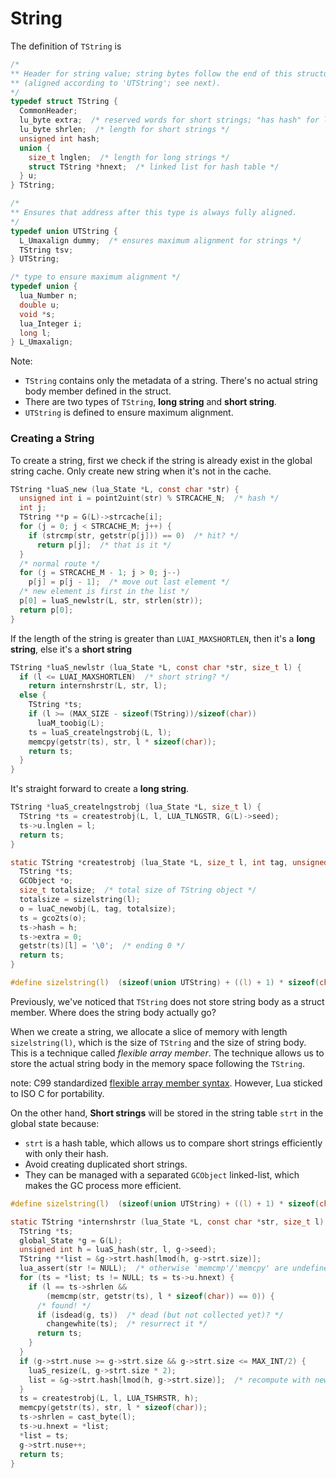 # String

The definition of `TString` is

```c
/*
** Header for string value; string bytes follow the end of this structure
** (aligned according to 'UTString'; see next).
*/
typedef struct TString {
  CommonHeader;
  lu_byte extra;  /* reserved words for short strings; "has hash" for longs */
  lu_byte shrlen;  /* length for short strings */
  unsigned int hash;
  union {
    size_t lnglen;  /* length for long strings */
    struct TString *hnext;  /* linked list for hash table */
  } u;
} TString;

/*
** Ensures that address after this type is always fully aligned.
*/
typedef union UTString {
  L_Umaxalign dummy;  /* ensures maximum alignment for strings */
  TString tsv;
} UTString;

/* type to ensure maximum alignment */
typedef union {
  lua_Number n;
  double u;
  void *s;
  lua_Integer i;
  long l;
} L_Umaxalign;
```

Note:

* `TString` contains only the metadata of a string. There's no actual string body member defined in the struct.
* There are two types of `TString`, **long string** and **short string**.
* `UTString` is defined to ensure maximum alignment.

### Creating a String

To create a string, first we check if the string is already exist in the global string cache. Only create new string when it's not in the cache.

```c
TString *luaS_new (lua_State *L, const char *str) {
  unsigned int i = point2uint(str) % STRCACHE_N;  /* hash */
  int j;
  TString **p = G(L)->strcache[i];
  for (j = 0; j < STRCACHE_M; j++) {
    if (strcmp(str, getstr(p[j])) == 0)  /* hit? */
      return p[j];  /* that is it */
  }
  /* normal route */
  for (j = STRCACHE_M - 1; j > 0; j--)
    p[j] = p[j - 1];  /* move out last element */
  /* new element is first in the list */
  p[0] = luaS_newlstr(L, str, strlen(str));
  return p[0];
}
```

If the length of the string is greater than `LUAI_MAXSHORTLEN`, then it's a **long string**, else it's a **short string**

```c
TString *luaS_newlstr (lua_State *L, const char *str, size_t l) {
  if (l <= LUAI_MAXSHORTLEN)  /* short string? */
    return internshrstr(L, str, l);
  else {
    TString *ts;
    if (l >= (MAX_SIZE - sizeof(TString))/sizeof(char))
      luaM_toobig(L);
    ts = luaS_createlngstrobj(L, l);
    memcpy(getstr(ts), str, l * sizeof(char));
    return ts;
  }
}
```

It's straight forward to create a **long string**.

```c
TString *luaS_createlngstrobj (lua_State *L, size_t l) {
  TString *ts = createstrobj(L, l, LUA_TLNGSTR, G(L)->seed);
  ts->u.lnglen = l;
  return ts;
}

static TString *createstrobj (lua_State *L, size_t l, int tag, unsigned int h) {
  TString *ts;
  GCObject *o;
  size_t totalsize;  /* total size of TString object */
  totalsize = sizelstring(l);
  o = luaC_newobj(L, tag, totalsize);
  ts = gco2ts(o);
  ts->hash = h;
  ts->extra = 0;
  getstr(ts)[l] = '\0';  /* ending 0 */
  return ts;
}

#define sizelstring(l)  (sizeof(union UTString) + ((l) + 1) * sizeof(char))
```

Previously, we've noticed that `TString` does not store string body as a struct member. Where does the string body actually go?

When we create a string, we allocate a slice of memory with length `sizelstring(l)`, which is the size of `TString` and the size of string body. This is a technique called *flexible array member*. The technique allows us to store the actual string body in the memory space following the `TString`.

note: C99 standardized [flexible array member syntax](https://en.wikipedia.org/wiki/Flexible_array_member). However, Lua sticked to ISO C for portability.

On the other hand, **Short strings** will be stored in the string table  `strt` in the global state because:

* `strt` is a hash table, which allows us to compare short strings efficiently with only their hash.
* Avoid creating duplicated short strings.
* They can be managed with a separated `GCObject` linked-list, which makes the GC process more efficient.

```c
#define sizelstring(l)  (sizeof(union UTString) + ((l) + 1) * sizeof(char))

static TString *internshrstr (lua_State *L, const char *str, size_t l) {
  TString *ts;
  global_State *g = G(L);
  unsigned int h = luaS_hash(str, l, g->seed);
  TString **list = &g->strt.hash[lmod(h, g->strt.size)];
  lua_assert(str != NULL);  /* otherwise 'memcmp'/'memcpy' are undefined */
  for (ts = *list; ts != NULL; ts = ts->u.hnext) {
    if (l == ts->shrlen &&
        (memcmp(str, getstr(ts), l * sizeof(char)) == 0)) {
      /* found! */
      if (isdead(g, ts))  /* dead (but not collected yet)? */
        changewhite(ts);  /* resurrect it */
      return ts;
    }
  }
  if (g->strt.nuse >= g->strt.size && g->strt.size <= MAX_INT/2) {
    luaS_resize(L, g->strt.size * 2);
    list = &g->strt.hash[lmod(h, g->strt.size)];  /* recompute with new size */
  }
  ts = createstrobj(L, l, LUA_TSHRSTR, h);
  memcpy(getstr(ts), str, l * sizeof(char));
  ts->shrlen = cast_byte(l);
  ts->u.hnext = *list;
  *list = ts;
  g->strt.nuse++;
  return ts;
}
```

